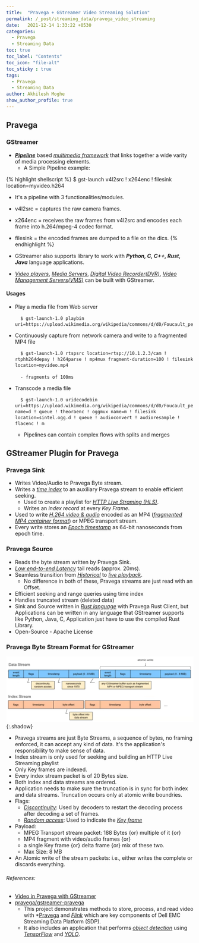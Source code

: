 ```yaml
---
title:  "Pravega + GStreamer Video Streaming Solution"
permalink: /_post/streaming_data/pravega_video_streaming
date:   2021-12-14 1:33:22 +0530
categories:
  - Pravega
  - Streaming Data
toc: true
toc_label: "Contents"
toc_icon: "file-alt"
toc_sticky : true
tags:
  - Pravega
  - Streaming Data
author: Akhilesh Moghe
show_author_profile: true
---
```


## Pravega

### GStreamer
- __*<u>Pipeline</u>*__ based *<u>multimedia framework</u>* that links together a wide varity of media processing elements.
  - A Simple Pipeline example:

{% highlight shellscript %}
$ gst-launch v4l2src ! x264enc ! filesink location=myvideo.h264

- It's a pipeline with 3 functionalities/modules.
- v4l2src = captures the raw camera frames.
- x264enc = receives the raw frames from v4l2src and encodes each frame into h.264/mpeg-4 codec format.
- filesink = the encoded frames are dumped to a file on the dics.
{% endhighlight %}

- GStreamer also supports library to work with __*Python, C, C++, Rust, Java*__ language applications.
- *<u>Video players</u>*, *<u>Media Servers</u>*, *<u>Digital Video Recorder(DVR)</u>*, *<u>Video Management Servers(VMS)</u>* can be built with GStreamer.

#### Usages
- Play a media file from Web server
  ```
    $ gst-launch-1.0 playbin uri=https://upload.wikimedia.org/wikipedia/commons/d/d0/Foucault_pendulum_1.webm
  ```
- Continuously capture from network camera and write to a fragmented MP4 file
  ```
    $ gst-launch-1.0 rtspsrc location=rtsp://10.1.2.3/cam ! rtphh264depay ! h264parse ! mp4mux fragment-duration=100 ! filesink location=myvideo.mp4
    
    - fragments of 100ms
  ```
- Transcode a media file
  ```
    $ gst-launch-1.0 uridecodebin uri=https://upload.wikimedia.org/wikipedia/commons/d/d0/Foucault_pendulum_1.webm name=d ! queue ! theoraenc ! oggmux name=m ! filesink location=sintel.ogg.d ! queue ! audioconvert ! audioresample ! flacenc ! m
  ```
  - Pipelines can contain complex flows with splits and merges

## GStreamer Plugin for Pravega
### Pravega Sink
- Writes Video/Audio to Pravega Byte stream.
- Writes a *<u>time index</u>* to an auxiliary Pravega stream to enable efficient seeking.
  - Used to create a playlist for *<u>HTTP Live Straming (HLS)</u>*.
  - Writes an *index record* at every *Key Frame*.
- Used to write *<u>H.264 video & audio</u>* encoded as an MP4 (*<u>fragmented MP4 container format</u>*) or MPEG transport stream.
- Every write stores an *<u>Epoch timestamp</u>* as 64-bit nanoseconds from epoch time.

### Pravega Source
- Reads the byte stream written by Pravega Sink.
- *<u>Low end-to-end Latency</u>* tail reads (approx. 20ms).
- Seamless transition from *<u>Historical</u>* to *<u>live playback</u>*.
  - No difference in both of these, Pravega streams are just read with an Offset.
- Efficient seeking and range queries using time index
- Handles truncated stream (deleted data)
- Sink and Source written in *<u>Rust language</u>* with Pravega Rust Client, but Applications can be written in any language that GStreamer supports like Python, Java, C, Application just have to use the compiled Rust Library.
- Open-Source - Apache License

### Pravega Byte Stream Format for GStreamer
  ![pravega-gstreamer-data-index-byte-stream-format](/assets/images/streaming_data/pravega/pravega-gstreamer-data-index-byte-stream-format.png){:.shadow}
  
- Pravega streams are just Byte Streams, a sequence of bytes, no framing enforced, it can accept any kind of data. It's the application's responsibility to make sense of data.
- Index stream is only used for seeking and building an HTTP Live Streaming playlist
- Only Key frames are indexed.
- Every index stream packet is of 20 Bytes size.
- Both index and data streams are ordered.
- Application needs to make sure the truncation is in sync for both index and data streams. Truncation occurs only at atomic write boundries.
- Flags:
  - *<u>Discontinuity</u>*: Used by decoders to restart the decoding process after decoding a set of frames.
  - *<u>Random access</u>*: Used to indicate the *<u>Key frame</u>*
- Payload:
  - MPEG Transport stream packet: 188 Bytes {or} multiple of it {or}
  - MP4 fragment with video/audio frames {or}
  - a single Key frame {or} delta frame {or} mix of these two.
  - Max Size: 8 MB
- An Atomic write of the stream packets: i.e., either writes the complete or discards everything.


###### References:
- [Video in Pravega with GStreamer](https://www.youtube.com/watch?v=8MWexheVnHc&t=6s&ab_channel=PravegaIO)
- [pravega/gstreamer-pravega](https://github.com/pravega/gstreamer-pravega)
  - This project demonstrates methods to store, process, and read video with *<u>Pravega</u> and *<u>Flink</u>* which are key components of Dell EMC Streaming Data Platform (SDP).
  - It also includes an application that performs *<u>object detection</u>* using *<u>TensorFlow</u>* and *<u>YOLO</u>*.
  
  
